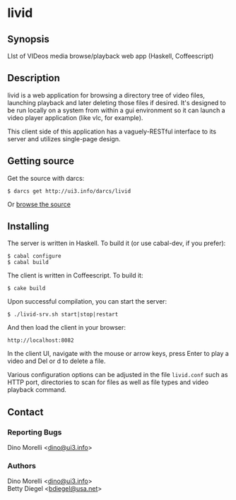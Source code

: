 # livid

## Synopsis

LIst of VIDeos media browse/playback web app (Haskell, Coffeescript)

## Description

livid is a web application for browsing a directory tree of video files, launching playback and later deleting those files if desired. It's designed to be run locally on a system from within a gui environment so it can launch a video player application (like vlc, for example).

This client side of this application has a vaguely-RESTful interface to its server and utilizes single-page design.

## Getting source

Get the source with darcs:

    $ darcs get http://ui3.info/darcs/livid

Or [browse the source](http://ui3.info/darcs/livid)

## Installing

The server is written in Haskell. To build it (or use cabal-dev, if you prefer):

    $ cabal configure
    $ cabal build

The client is written in Coffeescript. To build it:

    $ cake build

Upon successful compilation, you can start the server:

    $ ./livid-srv.sh start|stop|restart

And then load the client in your browser:

    http://localhost:8082

In the client UI, navigate with the mouse or arrow keys, press Enter to play a video and Del or d to delete a file.

Various configuration options can be adjusted in the file `livid.conf` such as HTTP port, directories to scan for files as well as file types and video playback command.

## Contact

### Reporting Bugs

Dino Morelli <[dino@ui3.info](mailto:dino@ui3.info)>

### Authors

Dino Morelli <[dino@ui3.info](mailto:dino@ui3.info)>  
Betty Diegel <[bdiegel@usa.net](mailto:bdiegel@usa.net)>
